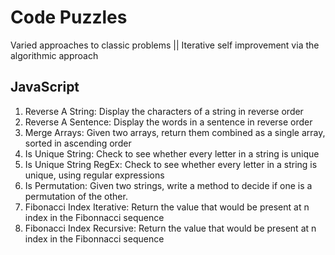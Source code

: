 # Code Puzzles

Varied approaches to classic problems || Iterative self improvement via the algorithmic approach

## JavaScript

1. Reverse A String: Display the characters of a string in reverse order
2. Reverse A Sentence: Display the words in a sentence in reverse order
3. Merge Arrays: Given two arrays, return them combined as a single array, sorted in ascending order
4. Is Unique String: Check to see whether every letter in a string is unique
5. Is Unique String RegEx: Check to see whether every letter in a string is unique, using regular expressions
6. Is Permutation: Given two strings, write a method to decide if one is a permutation of the other.
7. Fibonacci Index Iterative: Return the value that would be present at n index in the Fibonnacci sequence
8. Fibonacci Index Recursive: Return the value that would be present at n index in the Fibonnacci sequence
